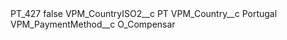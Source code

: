 <?xml version="1.0" encoding="UTF-8"?>
<CustomMetadata xmlns="http://soap.sforce.com/2006/04/metadata" xmlns:xsi="http://www.w3.org/2001/XMLSchema-instance" xmlns:xsd="http://www.w3.org/2001/XMLSchema">
    <label>PT_427</label>
    <protected>false</protected>
    <values>
        <field>VPM_CountryISO2__c</field>
        <value xsi:type="xsd:string">PT</value>
    </values>
    <values>
        <field>VPM_Country__c</field>
        <value xsi:type="xsd:string">Portugal</value>
    </values>
    <values>
        <field>VPM_PaymentMethod__c</field>
        <value xsi:type="xsd:string">O_Compensar</value>
    </values>
</CustomMetadata>
